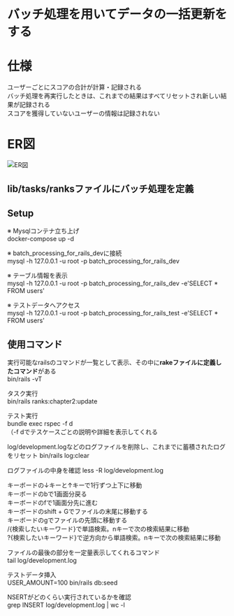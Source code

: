 # バッチ処理を用いてデータの一括更新をする

# 仕様
ユーザーごとにスコアの合計が計算・記録される  
バッチ処理を再実行したときは、これまでの結果はすべてリセットされ新しい結果が記録される  
スコアを獲得していないユーザーの情報は記録されない  


# ER図
![ER図](https://user-images.githubusercontent.com/66477859/133884329-6adb4de4-4440-426e-8d4e-5122866ad244.png)  
  
  
## lib/tasks/ranksファイルにバッチ処理を定義  
  
  
## Setup
  
※ Mysqlコンテナ立ち上げ  
docker-compose up -d  
  
※ batch_processing_for_rails_devに接続  
mysql -h 127.0.0.1 -u root -p batch_processing_for_rails_dev  
  
※ テーブル情報を表示  
mysql -h 127.0.0.1 -u root -p batch_processing_for_rails_dev -e'SELECT * FROM users'  
  
※ テストデータへアクセス  
mysql -h 127.0.0.1 -u root -p batch_processing_for_rails_test -e'SELECT * FROM users'


## 使用コマンド  

実行可能なrailsのコマンドが一覧として表示、その中に**rakeファイルに定義したコマンド**がある  
bin/rails -vT  
  
タスク実行  
bin/rails ranks:chapter2:update
  
テスト実行  
bundle exec rspec -f d  
（-f dでテスケースごとの説明や詳細を表示してくれる  
  
log/development.logなどのログファイルを削除し、これまでに蓄積されたログをリセット
bin/rails log:clear  
  
ログファイルの中身を確認
less -R log/development.log  
  
キーボードの↓キーと↑キーで1行ずつ上下に移動  
キーボードのbで1画面分戻る  
キーボードのfで1画面分先に進む  
キーボードのshift + Gでファイルの末尾に移動する  
キーボードのgでファイルの先頭に移動する  
/{検索したいキーワード}で単語検索。nキーで次の検索結果に移動  
?{検索したいキーワード}で逆方向から単語検索。nキーで次の検索結果に移動    
  
ファイルの最後の部分を一定量表示してくれるコマンド  
tail log/development.log  
  
テストデータ挿入  
USER_AMOUNT=100 bin/rails db:seed  
  
NSERTがどのくらい実行されているかを確認  
grep INSERT log/development.log | wc -l

